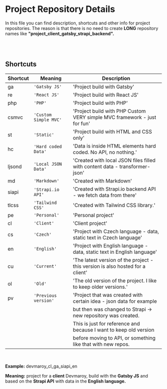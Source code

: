 # Project Repository Details

In this file you can find description, shortcuts and other info for project repositories.
The reason is that there is no need to create **LONG** repository names like **"project_client_gatsby_strapi_backend".**

<br />
<br />

## Shortcuts

| Shortcut | Meaning               | Description                                                                    |
| -------- | --------------------- | ------------------------------------------------------------------------------ |
| ga       | `'Gatsby JS'`         | 'Project build with Gatsby'                                                    |
| re       | `'React JS'`          | 'Project build with React JS'                                                  |
| php      | `'PHP'`               | 'Project build with PHP'                                                       |
| csmvc    | `'Custom Simple MVC'` | 'Project build with PHP Custom VERY simple MVC framework - just for fun'       |
| st       | `'Static'`            | 'Project build with HTML and CSS only'                                         |
| hc       | `'Hard coded Data'`   | 'Data is inside HTML elements hard coded. No API, no nothing.'                 |
| ljsond   | `'Local JSON Data'`   | 'Created with local JSON files filled with content data - transformer-json'    |
| md       | `'Markdown'`          | 'Created with Markdown'                                                        |
| siapi    | `'Strapi.io API'`     | 'Created with Strapi.io backend API - we fetch data from there'                |
| tlcss    | `'Tailwind CSS'`      | 'Created with Tailwind CSS library.'                                           |
| pe       | `'Personal'`          | 'Personal project'                                                             |
| cl       | `'Client'`            | 'Client project'                                                               |
| cs       | `'Czech'`             | 'Project with Czech language - data, static text in Czech language'            |
| en       | `'English'`           | 'Project with English language - data, static text in English language'        |
| cu       | `'Current'`           | 'The latest version of the project - this version is also hosted for a client' |
| ol       | `'Old'`               | 'The old version of the project. I like to keep older versions.'               |
| pv       | `'Previous version'`  | 'Project that was created with certain idea - json data for example            |
|          |                       | but then was changed to Strapi -> new repository was created.                  |
|          |                       | This is just for reference and because I want to keep old version              |
|          |                       | before moving to API, or something like that with new repos.                   |

<br />

**Example:** devmaroy_cl_ga_siapi_en

**Meaning:** project for a **client** Devmaroy, build with the **Gatsby JS** and based on the **Strapi API** with data in the **English language.**
